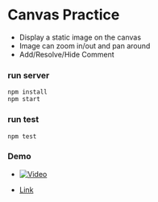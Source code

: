 # Canvas Practice

- Display a static image on the canvas
- Image can zoom in/out and pan around
- Add/Resolve/Hide Comment


### run server
```
npm install
npm start
```

### run test
```
npm test
```


### Demo

- [![Video](https://youtu.be/Gk0qwMv9SCI)](https://youtu.be/Gk0qwMv9SCI)

- [Link](https://aleoliu566.github.io/Canvas-Practice/)
